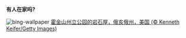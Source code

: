 
**有人在家吗?**

![bing-wallpaper](https://www.bing.com/th?id=OHR.RockHouse_ZH-CN7318310409_1920x1080.jpg)
[霍金山州立公园的岩石屋，俄亥俄州，美国 (© Kenneth Keifer/Getty Images)](https://www.bing.com/search?q=%E4%BF%84%E4%BA%A5%E4%BF%84%E5%B7%9E&amp;form=hpcapt&amp;mkt=zh-cn)
  